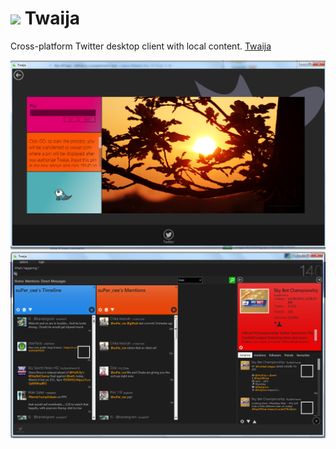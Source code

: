# <img src="https://chidionuekwusi.github.io/Twaija-web/static/media/logo_.965c7a5b.png" width="32"/> Twaija

Cross-platform Twitter desktop client with local content.
[Twaija](https://chidionuekwusi.github.io/Twaija-web)

![alt tag](https://raw.githubusercontent.com/chidionuekwusi/twaija/master/twaija-login.png)
![alt tag](https://raw.githubusercontent.com/chidionuekwusi/twaija/master/twaija.png)
